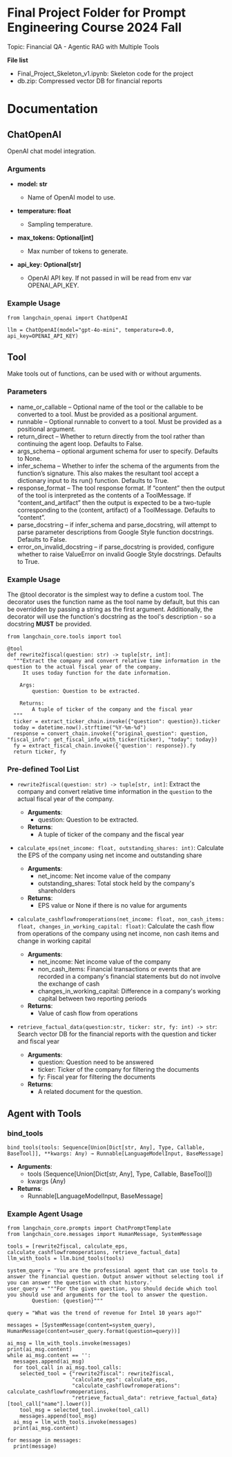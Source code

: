 # Final Project Folder for Prompt Engineering Course 2024 Fall

Topic: Financial QA - Agentic RAG with Multiple Tools

**File list**
- Final_Project_Skeleton_v1.ipynb: Skeleton code for the project
- db.zip: Compressed vector DB for financial reports

# Documentation

## ChatOpenAI

OpenAI chat model integration.

### Arguments

- **model: str**

  - Name of OpenAI model to use.

- **temperature: float**

  - Sampling temperature.

- **max_tokens: Optional[int]**

  - Max number of tokens to generate.

- **api_key: Optional[str]**

  - OpenAI API key. If not passed in will be read from env var OPENAI_API_KEY.

### Example Usage

```
from langchain_openai import ChatOpenAI

llm = ChatOpenAI(model="gpt-4o-mini", temperature=0.0, api_key=OPENAI_API_KEY)
```

## Tool

Make tools out of functions, can be used with or without arguments.

### Parameters

- name_or_callable – Optional name of the tool or the callable to be converted to a tool. Must be provided as a positional argument.
- runnable – Optional runnable to convert to a tool. Must be provided as a positional argument.
- return_direct – Whether to return directly from the tool rather than continuing the agent loop. Defaults to False.
- args_schema – optional argument schema for user to specify. Defaults to None.
- infer_schema – Whether to infer the schema of the arguments from the function’s signature. This also makes the resultant tool accept a dictionary input to its run() function. Defaults to True.
- response_format – The tool response format. If “content” then the output of the tool is interpreted as the contents of a ToolMessage. If “content_and_artifact” then the output is expected to be a two-tuple corresponding to the (content, artifact) of a ToolMessage. Defaults to “content”.
- parse_docstring – if infer_schema and parse_docstring, will attempt to parse parameter descriptions from Google Style function docstrings. Defaults to False.
- error_on_invalid_docstring – if parse_docstring is provided, configure whether to raise ValueError on invalid Google Style docstrings. Defaults to True.

### Example Usage

The @tool decorator is the simplest way to define a custom tool. The decorator uses the function name as the tool name by default, but this can be overridden by passing a string as the first argument. Additionally, the decorator will use the function's docstring as the tool's description - so a docstring **MUST** be provided.

```
from langchain_core.tools import tool

@tool
def rewrite2fiscal(question: str) -> tuple[str, int]:
  """Extract the company and convert relative time information in the question to the actual fiscal year of the company.
     It uses today function for the date information.

    Args:
        question: Question to be extracted.

    Returns:
        A tuple of ticker of the company and the fiscal year
  """
  ticker = extract_ticker_chain.invoke({"question": question}).ticker
  today = datetime.now().strftime("%Y-%m-%d")
  response = convert_chain.invoke({"original_question": question, "fiscal_info": get_fiscal_info_with_ticker(ticker), "today": today})
  fy = extract_fiscal_chain.invoke({'question': response}).fy
  return ticker, fy
```

### Pre-defined Tool List

- `rewrite2fiscal(question: str) -> tuple[str, int]`: Extract the company and convert relative time information in the `question` to the actual fiscal year of the company.
   - **Arguments**:
     - question: Question to be extracted.
   - **Returns**:
     - A tuple of ticker of the company and the fiscal year

- `calculate_eps(net_income: float, outstanding_shares: int)`: Calculate the EPS of the company using net income and outstanding share
   - **Arguments**:
      - net_income: Net income value of the company
      - outstanding_shares: Total stock held by the company's shareholders
   - **Returns**:
      - EPS value or None if there is no value for arguments

- `calculate_cashflowfromoperations(net_income: float, non_cash_items: float, changes_in_working_capital: float)`: Calculate the cash flow from operations of the company using net income, non cash items and change in working capital
   - **Arguments**:
      - net_income: Net income value of the company
      - non_cash_items: Financial transactions or events that are recorded in a company's financial statements but do not involve the exchange of cash
      - changes_in_working_capital: Difference in a company's working capital between two reporting periods
   - **Returns**:
      - Value of cash flow from operations

- `retrieve_factual_data(question:str, ticker: str, fy: int) -> str`: Search vector DB for the financial reports with the question and ticker and fiscal year
   - **Arguments**:
      - question: Question need to be answered
      - ticker: Ticker of the company for filtering the documents
      - fy: Fiscal year for filtering the documents
   - **Returns**:
      - A related document for the question.

## Agent with Tools

### bind_tools

`bind_tools(tools: Sequence[Union[Dict[str, Any], Type, Callable, BaseTool]], **kwargs: Any) → Runnable[LanguageModelInput, BaseMessage]`

- **Arguments**:
  - tools (Sequence[Union[Dict[str, Any], Type, Callable, BaseTool]])
  - kwargs (Any)
- **Returns**:
  - Runnable[LanguageModelInput, BaseMessage]

### Example Agent Usage

```
from langchain_core.prompts import ChatPromptTemplate
from langchain_core.messages import HumanMessage, SystemMessage

tools = [rewrite2fiscal, calculate_eps, calculate_cashflowfromoperations, retrieve_factual_data]
llm_with_tools = llm.bind_tools(tools)

system_query = 'You are the professional agent that can use tools to answer the financial question. Output answer without selecting tool if you can answer the question with chat history.'
user_query = """For the given question, you should decide which tool you should use and arguments for the tool to answer the question.
        Question: {question}"""

query = "What was the trend of revenue for Intel 10 years ago?"

messages = [SystemMessage(content=system_query), HumanMessage(content=user_query.format(question=query))]

ai_msg = llm_with_tools.invoke(messages)
print(ai_msg.content)
while ai_msg.content == '':
  messages.append(ai_msg)
  for tool_call in ai_msg.tool_calls:
    selected_tool = {"rewrite2fiscal": rewrite2fiscal,
                     "calculate_eps": calculate_eps,
                     "calculate_cashflowfromoperations": calculate_cashflowfromoperations,
                     "retrieve_factual_data": retrieve_factual_data}[tool_call["name"].lower()]
    tool_msg = selected_tool.invoke(tool_call)
    messages.append(tool_msg)
  ai_msg = llm_with_tools.invoke(messages)
  print(ai_msg.content)

for message in messages:
  print(message)
```
